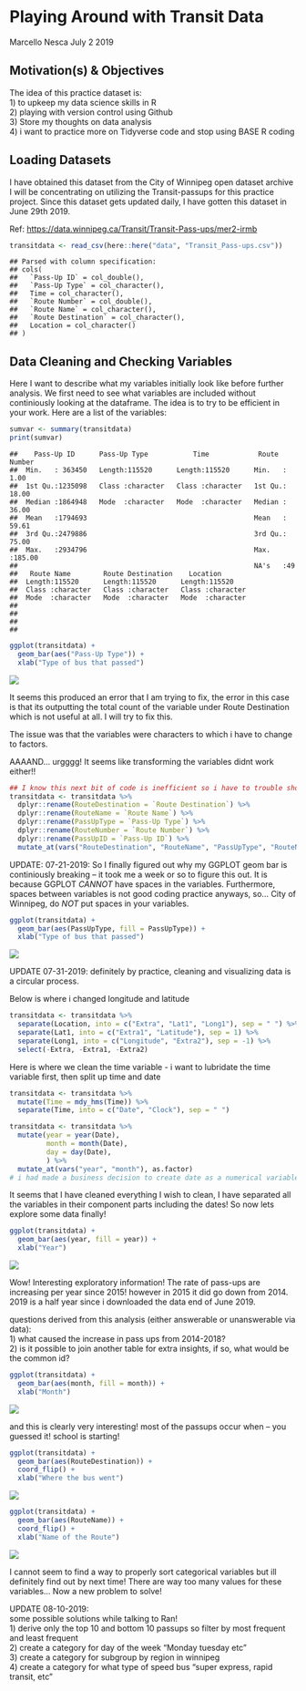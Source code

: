 Playing Around with Transit Data
================
Marcello Nesca
July 2 2019

## Motivation(s) & Objectives

The idea of this practice dataset is:  
1\) to upkeep my data science skills in R  
2\) playing with version control using Github  
3\) Store my thoughts on data analysis  
4\) i want to practice more on Tidyverse code and stop using BASE R
coding

## Loading Datasets

I have obtained this dataset from the City of Winnipeg open dataset
archive I will be concentrating on utilizing the Transit-passups for
this practice project. Since this dataset gets updated daily, I have
gotten this dataset in June 29th 2019.

Ref: <https://data.winnipeg.ca/Transit/Transit-Pass-ups/mer2-irmb>

``` r
transitdata <- read_csv(here::here("data", "Transit_Pass-ups.csv"))
```

    ## Parsed with column specification:
    ## cols(
    ##   `Pass-Up ID` = col_double(),
    ##   `Pass-Up Type` = col_character(),
    ##   Time = col_character(),
    ##   `Route Number` = col_double(),
    ##   `Route Name` = col_character(),
    ##   `Route Destination` = col_character(),
    ##   Location = col_character()
    ## )

## Data Cleaning and Checking Variables

Here I want to describe what my variables initially look like before
further analysis. We first need to see what variables are included
without continiously looking at the dataframe. The idea is to try to be
efficient in your work. Here are a list of the variables:

``` r
sumvar <- summary(transitdata)
print(sumvar)
```

    ##    Pass-Up ID      Pass-Up Type           Time            Route Number   
    ##  Min.   : 363450   Length:115520      Length:115520      Min.   :  1.00  
    ##  1st Qu.:1235098   Class :character   Class :character   1st Qu.: 18.00  
    ##  Median :1864948   Mode  :character   Mode  :character   Median : 36.00  
    ##  Mean   :1794693                                         Mean   : 59.61  
    ##  3rd Qu.:2479886                                         3rd Qu.: 75.00  
    ##  Max.   :2934796                                         Max.   :185.00  
    ##                                                          NA's   :49      
    ##   Route Name        Route Destination    Location        
    ##  Length:115520      Length:115520      Length:115520     
    ##  Class :character   Class :character   Class :character  
    ##  Mode  :character   Mode  :character   Mode  :character  
    ##                                                          
    ##                                                          
    ##                                                          
    ## 

``` r
ggplot(transitdata) +
  geom_bar(aes("Pass-Up Type")) +
  xlab("Type of bus that passed")
```

![](RMD_Wpg_Transit_Analysis_files/figure-gfm/Descriptive%20Analysis-1.png)<!-- -->

It seems this produced an error that I am trying to fix, the error in
this case is that its outputting the total count of the variable under
Route Destination which is not useful at all. I will try to fix this.

The issue was that the variables were characters to which i have to
change to factors.

AAAAND… urgggg\! It seems like transforming the variables didnt work
either\!\!

``` r
## I know this next bit of code is inefficient so i have to trouble shoot it later.
transitdata <- transitdata %>% 
  dplyr::rename(RouteDestination = `Route Destination`) %>%
  dplyr::rename(RouteName = `Route Name`) %>%
  dplyr::rename(PassUpType = `Pass-Up Type`) %>%
  dplyr::rename(RouteNumber = `Route Number`) %>%
  dplyr::rename(PassUpID = `Pass-Up ID`) %>%
  mutate_at(vars("RouteDestination", "RouteName", "PassUpType", "RouteNumber"), as.factor)
```

UPDATE: 07-21-2019: So I finally figured out why my GGPLOT geom bar is
continiously breaking – it took me a week or so to figure this out. It
is because GGPLOT *CANNOT* have spaces in the variables. Furthermore,
spaces between variables is not good coding practice anyways, so… City
of Winnipeg, do *NOT* put spaces in your variables.

``` r
ggplot(transitdata) +
  geom_bar(aes(PassUpType, fill = PassUpType)) +
  xlab("Type of bus that passed")
```

![](RMD_Wpg_Transit_Analysis_files/figure-gfm/GGPLOT%20Test-1.png)<!-- -->

UPDATE 07-31-2019: definitely by practice, cleaning and visualizing data
is a circular process.

Below is where i changed longitude and latitude

``` r
transitdata <- transitdata %>%
  separate(Location, into = c("Extra", "Lat1", "Long1"), sep = " ") %>%
  separate(Lat1, into = c("Extra1", "Latitude"), sep = 1) %>%
  separate(Long1, into = c("Longitude", "Extra2"), sep = -1) %>%
  select(-Extra, -Extra1, -Extra2)
```

Here is where we clean the time variable - i want to lubridate the time
variable first, then split up time and date

``` r
transitdata <- transitdata %>%
  mutate(Time = mdy_hms(Time)) %>%
  separate(Time, into = c("Date", "Clock"), sep = " ")
```

``` r
transitdata <- transitdata %>%
  mutate(year = year(Date), 
         month = month(Date), 
         day = day(Date),
         ) %>%
  mutate_at(vars("year", "month"), as.factor) 
# i had made a business decision to create date as a numerical variable instead of a categorical variable -- because i want to analyze the average date within a month.
```

It seems that I have cleaned everything I wish to clean, I have
separated all the variables in their component parts including the
dates\! So now lets explore some data finally\!

``` r
ggplot(transitdata) +
  geom_bar(aes(year, fill = year)) +
  xlab("Year")
```

![](RMD_Wpg_Transit_Analysis_files/figure-gfm/GGPLOT%20Data%20Exploration%20-%20year-1.png)<!-- -->

Wow\! Interesting exploratory information\! The rate of pass-ups are
increasing per year since 2015\! however in 2015 it did go down from
2014. 2019 is a half year since i downloaded the data end of June 2019.

questions derived from this analysis (either answerable or unanswerable
via data):  
1\) what caused the increase in pass ups from 2014-2018?  
2\) is it possible to join another table for extra insights, if so, what
would be the common id?

``` r
ggplot(transitdata) +
  geom_bar(aes(month, fill = month)) +
  xlab("Month")
```

![](RMD_Wpg_Transit_Analysis_files/figure-gfm/GGPLOT%20Data%20Exploration%20-%20month-1.png)<!-- -->

and this is clearly very interesting\! most of the passups occur when –
you guessed it\! school is starting\!

``` r
ggplot(transitdata) +
  geom_bar(aes(RouteDestination)) +
  coord_flip() +
  xlab("Where the bus went")
```

![](RMD_Wpg_Transit_Analysis_files/figure-gfm/Now%20lets%20see%20other%20variables!-1.png)<!-- -->

``` r
ggplot(transitdata) +
  geom_bar(aes(RouteName)) +
  coord_flip() +
  xlab("Name of the Route")
```

![](RMD_Wpg_Transit_Analysis_files/figure-gfm/Now%20lets%20see%20other%20variables!-2.png)<!-- -->

I cannot seem to find a way to properly sort categorical variables but
ill definitely find out by next time\! There are way too many values for
these variables… Now a new problem to solve\!

UPDATE 08-10-2019:  
some possible solutions while talking to Ran\!  
1\) derive only the top 10 and bottom 10 passups so filter by most
frequent and least frequent  
2\) create a category for day of the week “Monday tuesday etc”  
3\) create a category for subgroup by region in winnipeg  
4\) create a category for what type of speed bus “super express, rapid
transit, etc”

